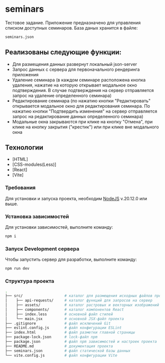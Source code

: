 # seminars

Тестовое задание. Приложение предназначено для управления списком доступных семинаров.
База даных хранится в файле:

```sh
seminars.json
```

## Реализованы следующие функции:

- Для размещения данных развернут локальный json-server
- Запрос данных c сервера для первоначального рендеринга приложения
- Удаление семинара (в каждом семинаре расположена кнопка удаления, нажатие на которую открывает модальное окно подтверждения. В случае подтверждения на сервер отправляется запрос на удаление определенного семинара)
- Редактирование семинара (по нажатию кнопки "Редактировать" открывается модальное окно для редактирования семинара. По нажатию кнопки "Подтвердить изменения" на сервер отправляется запрос на редактирование данных определенного семинара)
- Модальные окна закрываются при клике на кнопку "Отмена", при клике на кнопку закрытия ("крестик") или при клике вне модального окна

## Технологии

- [HTML]
- [CSS-modules(Less)]
- [React]
- [Vite]

### Требования

Для установки и запуска проекта, необходим [NodeJS](https://nodejs.org/) v.20.12.0 или выше.

### Установка зависимостей

Для установки зависимостей, выполните команду:

```sh
npm i
```

### Запуск Development сервера

Чтобы запустить сервер для разработки, выполните команду:

```sh
npm run dev
```

### Структура проекта

```sh
.
├── src/                   # каталог для размещения исходных файлов проекта
│    ├── api-requests/     # каталог функций для запросов на сервер
│    ├── assets/           # каталог растровых и векторных изображений
│    ├── components/       # каталог компонентов React
│    ├── index.less        # основной файл стилей
│    └── main.jsx          # основной JSX-файл проекта
├── .gitignore             # файл исключений Git
├── eslint.config.js       # файл конфигурации ESLint
├── index.html             # файл разметки главной страницы
├── package-lock.json      # lock-файл npm
├── package.json           # файл npm зависимостей и настроек проекта
├── README.md              # документация проекта
├── seminars.json          # файл статической базы данных
└── vite.config.js         # файл конфигурации Vite
```
